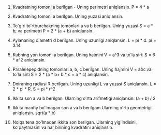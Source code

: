 1) Kvadratning tomoni a berilgan - Uning perimetri aniqlansin. P = 4 * a

2) Kvadratning tomoni a berilgan. Uning yuzasi aniqlansin.

3) To'g'ri to'rtburchakning tomonlari a va b berilgan. Uning yuzasi S = a * b; va perimetri P = 2 * (a + b)
 aniqlansin.

4) Aylananing diametri d berilgan. Uning uzunligi aniqlansin. L = pi * d. pi = 3.14

5) Kubning yon tomoni a berilgan. Uning hajmini V = a^3 va to'la sirti S = 6 * a^2 aniqlansin.

6) Paralelepepidning tomonlari a, b, c berilgan. Uning hajmini V = a*b*c va to'la sirti S = 2 * (a * b+ b * c + a * c) aniqlansin.

7) Doiraning radiusi R berilgan. Uning uzunligi L va yuzasi S aniqlansin. L = 2 * pi * R, S = pi * r^2

8) Ikkita son a va b berilgan. Ularning o'rta arifmetigi aniqlansin. (a + b) / 2

9) Ikkita manfiy bo'lmagan son a va b berilgam Ularning o'rta geometrigi aniqlansin. sqrt(a * b)

10) Nolqa tena bo'lmaqan ikkita son berilgan. Ularninq yig'indisini, ko'paytmasini va har birining kvadratini aniqlansin.